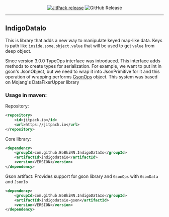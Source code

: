 <p align="center">
<a href="https://jitpack.io/#BoBkiNN/IndigoDataIo"><img style="align: center" 
src="https://jitpack.io/v/BoBkiNN/IndigoDataIo.svg" alt="JitPack release"></a>
<img alt="GitHub Release" 
src="https://img.shields.io/github/v/release/BoBkiNN/IndigoDataIO">
</p>

---
## IndigoDataIo

This is library that adds a new way to manipulate keyed map-like data.
Keys is path like `inside.some.object.value` that will be used to get `value` from deep object.

Since version 3.0.0 TypeOps interface was introduced.
This interface adds methods to create types for serialization.
For example, we want to put int in gson's JsonObject, 
but we need to wrap it into JsonPrimitive for it and this operation of wrapping performs 
[GsonOps](indigodataio-gson/src/main/java/xyz/bobkinn/indigodataio/gson/GsonOps.java) object.
This system was based on Mojang's DataFixerUpper library

### Usage in maven:
Repository:
```xml
<repository>
    <id>jitpack.io</id>
    <url>https://jitpack.io</url>
</repository>
```

Core library:
```xml
<dependency>
    <groupId>com.github.BoBkiNN.IndigoDataIo</groupId>
    <artifactId>indigodataio</artifactId>
    <version>VERSION</version>
</dependency>
```

Gson artifact: Provides support for gson library and `GsonOps` with `GsonData` and `JsonIo`
```xml
<dependency>
    <groupId>com.github.BoBkiNN.IndigoDataIo</groupId>
    <artifactId>indigodataio-gson</artifactId>
    <version>VERSION</version>
</dependency>
```

